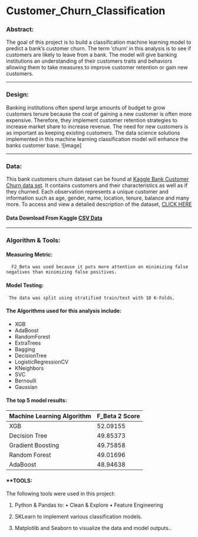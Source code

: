 # Customer_Churn_Classification



### Abstract:


The goal of this project is to build a classification machine learning model to predict a bank’s customer churn. The term ‘churn’ in this analysis is to see if customers are likely to leave from a bank. The model will give banking institutions an understanding of their customers traits and behaviors allowing them to take measures to improve customer retention or gain new customers. 


---



### Design:


Banking institutions often spend large amounts of budget to grow customers tenure because the cost of gaining a new customer is often more expensive. Therefore, they implement customer retention strategies to increase market share to increase revenue. The need for new customers is as important as keeping existing customers. The data science solutions implemented in this machine learning classification model will enhance the banks customer base. ![image]
 

---



### Data:


This bank customers churn dataset can be found at [Kaggle Bank Customer Churn data set](https://www.kaggle.com/mathchi/churn-for-bank-customers). It contains customers and their characteristics as well as if they churned. Each observation represents a unique customer and information such as age, gender, name, location, tenure, balance and many more. To access and view a detailed description of the dataset, [CLICK HERE](https://www.kaggle.com/mathchi/churn-for-bank-customers)


#### Data Download From Kaggle [CSV Data](https://www.kaggle.com/mathchi/churn-for-bank-customers)



---




### Algorithm & Tools:


#### **Measuring Metric:**


      F2_Beta was used because it puts more attention on minimizing false negatives than minimizing false positives. 



#### **Model Testing:**

     The data was split using stratified train/test with 10 K-Folds. 


#### The Algorithms used for this analysis include:
- XGB 
- AdaBoost 
- RandomForest 
- ExtraTrees 
- Bagging 
- DecisionTree 
- LogisticRegressionCV
- KNeighbors 
- SVC
- Bernoulli
- Gaussian



#### **The top 5 model results:**

| Machine Learning Algorithm  | F_Beta 2 Score    |
|-----------------------------|-------------------|
| XGB                         | 52.09155          |
| Decision Tree               | 49.85373          |
| Gradient Boosting           | 49.75858          |
| Random Forest               | 49.01696          |
| AdaBoost                    | 48.94638          |




#### **TOOLS:

The following tools were used in this project:
1.	Python & Pandas to: 
                  •	        Clean & Explore
                  •	      Feature Engineering 
                  
                  
2.	SKLearn to implement various classification models.
3.	Matplotlib and Seaborn to visualize the data and model outputs..





